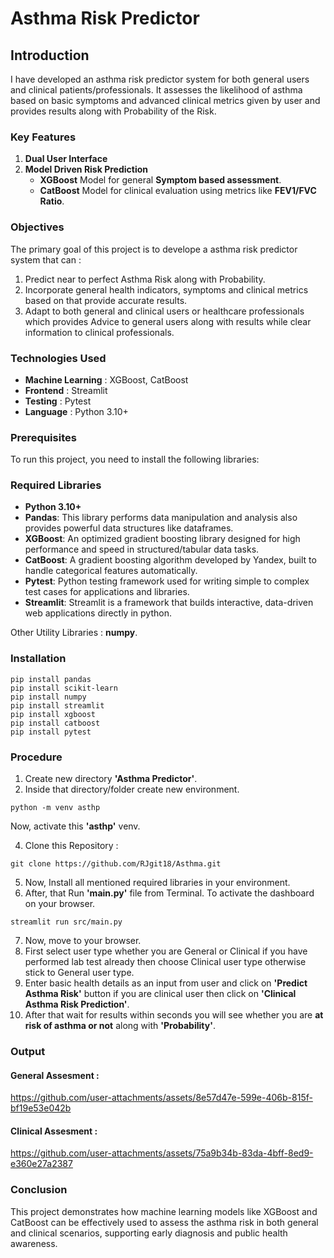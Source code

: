 # Asthma Risk Predictor

## Introduction

I have developed an asthma risk predictor system for both general users and clinical patients/professionals. It assesses the likelihood of asthma based on basic symptoms and advanced clinical metrics given by user and provides results along with Probability of the Risk. 

### Key Features

1. **Dual User Interface**
2. **Model Driven Risk Prediction**
   - **XGBoost** Model for general **Symptom based assessment**.
   - **CatBoost** Model for clinical evaluation using metrics like **FEV1/FVC Ratio**.

### Objectives

The primary goal of this project is to develope a asthma risk predictor system that can :

1. Predict near to perfect Asthma Risk along with Probability. 
2. Incorporate general health indicators, symptoms and clinical metrics based on that provide accurate results.
3. Adapt to both general and clinical users or healthcare professionals which provides Advice to general users along with results while clear information to clinical professionals.

### Technologies Used

- **Machine Learning** : XGBoost, CatBoost
- **Frontend** : Streamlit
- **Testing** : Pytest
- **Language** : Python 3.10+


### Prerequisites
To run this project, you need to install the following libraries:
### Required Libraries

- **Python 3.10+**
- **Pandas**: This library performs data manipulation and analysis also provides powerful data structures like dataframes.
- **XGBoost**: An optimized gradient boosting library designed for high performance and speed in structured/tabular data tasks.
- **CatBoost**: A gradient boosting algorithm developed by Yandex, built to handle categorical features automatically.
- **Pytest**: Python testing framework used for writing simple to complex test cases for applications and libraries.
- **Streamlit**: Streamlit is a framework that builds interactive, data-driven web applications directly in python.  

Other Utility Libraries : **numpy**.

### Installation

   ```
   pip install pandas
   pip install scikit-learn
   pip install numpy
   pip install streamlit
   pip install xgboost
   pip install catboost
   pip install pytest
   ```

### Procedure

1.   Create new directory **'Asthma Predictor'**.
2.   Inside that directory/folder create new environment.
   
   ```
   python -m venv asthp
   ```

  Now, activate this **'asthp'** venv.
  
4.   Clone this Repository :

   ```
   git clone https://github.com/RJgit18/Asthma.git
   ```
5.   Now, Install all mentioned required libraries in your environment.
6.   After, that Run **'main.py'** file from Terminal. To activate the dashboard on your browser.
   ```
   streamlit run src/main.py
   ``` 
7.   Now, move to your browser.
8.   First select user type whether you are General or Clinical if you have performed lab test already then choose Clinical user type otherwise stick to General user type.
9.   Enter basic health details as an input from user and click on **'Predict Asthma Risk'** button if you are clinical user then click on **'Clinical Asthma Risk Prediction'**.
10.  After that wait for results within seconds you will see whether you are **at risk of asthma or not** along with **'Probability'**.

### Output

#### General Assesment :

https://github.com/user-attachments/assets/8e57d47e-599e-406b-815f-bf19e53e042b


#### Clinical Assesment :

https://github.com/user-attachments/assets/75a9b34b-83da-4bff-8ed9-e360e27a2387


### Conclusion

This project demonstrates how machine learning models like XGBoost and CatBoost can be effectively used to assess the asthma risk in both general and clinical scenarios, supporting early diagnosis and public health awareness.








